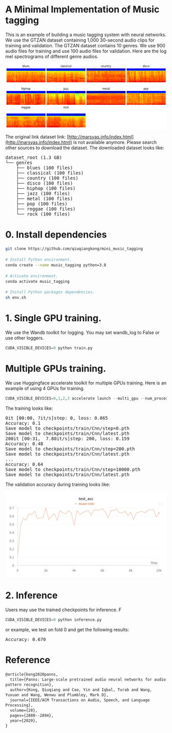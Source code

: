
# A Minimal Implementation of Music tagging

This is an example of building a music tagging system with neural networks. We use the GTZAN dataset containing 1,000 30-second audio clips for training and validation. The GTZAN dataset contains 10 genres. We use 900 audio files for training and use 100 audio files for validation. Here are the log mel spectrograms of different genre audios.

![Log mel spectrogram](assets/data_spectrograms.png)

The original link dataset link: [http://marsyas.info/index.html](http://marsyas.info/index.html) is not available anymore. Please search other sources to download the dataset. The downloaded dataset looks like:

<pre>
dataset_root (1.3 GB)
└── genres
    ├── blues (100 files)
    ├── classical (100 files)
    ├── country (100 files)
    ├── disco (100 files)
    ├── hiphop (100 files)
    ├── jazz (100 files)
    ├── metal (100 files)
    ├── pop (100 files)
    ├── reggae (100 files)
    └── rock (100 files)
</pre>

# 0. Install dependencies

```bash
git clone https://github.com/qiuqiangkong/mini_music_tagging

# Install Python environment.
conda create --name music_tagging python=3.8

# Activate environment.
conda activate music_tagging

# Install Python packages dependencies.
sh env.sh
```

# 1. Single GPU training.

We use the Wandb toolkit for logging. You may set wandb_log to False or use other loggers.

```python
CUDA_VISIBLE_DEVICES=0 python train.py
```

# Multiple GPUs training.

We use Huggingface accelerate toolkit for multiple GPUs training. Here is an example of using 4 GPUs for training.

```python
CUDA_VISIBLE_DEVICES=0,1,2,3 accelerate launch --multi_gpu --num_processes 4 train_accelerate.py
```

The training looks like:

<pre>
0it [00:00, ?it/s]step: 0, loss: 0.865           
Accuracy: 0.1                                 
Save model to checkpoints/train/Cnn/step=0.pth   
Save model to checkpoints/train/Cnn/latest.pth
200it [00:31,  7.80it/s]step: 200, loss: 0.159   
Accuracy: 0.48                                
Save model to checkpoints/train/Cnn/step=200.pth 
Save model to checkpoints/train/Cnn/latest.pth
...
Accuracy: 0.64
Save model to checkpoints/train/Cnn/step=10000.pth
Save model to checkpoints/train/Cnn/latest.pth
</pre>

The validation accuracy during training looks like:

![Validation accuracy](assets/acc_on_fold_0.png)

# 2. Inference

Users may use the trained checkpoints for inference. F

```python
CUDA_VISIBLE_DEVICES=0 python inference.py
```

or example, we test on fold 0 and get the following results:

<pre>
Accuracy: 0.670
</pre>

# Reference

```
@article{kong2020panns,
  title={Panns: Large-scale pretrained audio neural networks for audio pattern recognition},
  author={Kong, Qiuqiang and Cao, Yin and Iqbal, Turab and Wang, Yuxuan and Wang, Wenwu and Plumbley, Mark D},
  journal={IEEE/ACM Transactions on Audio, Speech, and Language Processing},
  volume={28},
  pages={2880--2894},
  year={2020},
}
```